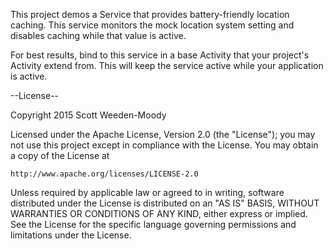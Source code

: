 This project demos a Service that provides battery-friendly location caching. 
This service monitors the mock location system setting and disables caching while that value is active.

For best results, bind to this service in a base Activity that your project's Activity extend from. This will
keep the service active while your application is active.

--License--

Copyright 2015 Scott Weeden-Moody

Licensed under the Apache License, Version 2.0 (the "License"); you may not use this project except in compliance with the License. You may obtain a copy of the License at

	http://www.apache.org/licenses/LICENSE-2.0

Unless required by applicable law or agreed to in writing, software distributed under the License is distributed on an "AS IS" BASIS, WITHOUT WARRANTIES OR CONDITIONS OF ANY KIND, either express or implied. See the License for the specific language governing permissions and limitations under the License.